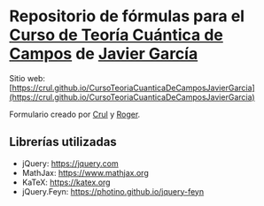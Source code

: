 # Repositorio de fórmulas para el [Curso de Teoría Cuántica de Campos](https://www.youtube.com/playlist?list=PLAnA8FVrBl8BiQd_Fg-Jr32P_v9F8vG-2) de [Javier García](https://www.youtube.com/user/jamesjamesbondbond)

Sitio web: [https://crul.github.io/CursoTeoriaCuanticaDeCamposJavierGarcia](https://crul.github.io/CursoTeoriaCuanticaDeCamposJavierGarcia)

Formulario creado por [Crul](https://github.com/Crul) y [Roger](https://github.com/Gaussian-art).

## Librerías utilizadas

- jQuery: https://jquery.com
- MathJax: https://www.mathjax.org
- KaTeX: https://katex.org
- jQuery.Feyn: https://photino.github.io/jquery-feyn
